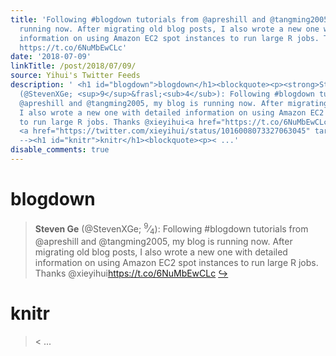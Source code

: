 ```yaml
---
title: 'Following #blogdown tutorials from @apreshill and @tangming2005, my blog is
  running now. After migrating old blog posts, I also wrote a new one with detailed
  information on using Amazon EC2 spot instances to run large R jobs. Thanks @xieyihui
  https://t.co/6NuMbEwCLc'
date: '2018-07-09'
linkTitle: /post/2018/07/09/
source: Yihui's Twitter Feeds
description: ' <h1 id="blogdown">blogdown</h1><blockquote><p><strong>Steven Ge</strong>
  (@StevenXGe; <sup>9</sup>&frasl;<sub>4</sub>): Following #blogdown tutorials from
  @apreshill and @tangming2005, my blog is running now. After migrating old blog posts,
  I also wrote a new one with detailed information on using Amazon EC2 spot instances
  to run large R jobs. Thanks @xieyihui<a href="https://t.co/6NuMbEwCLc" target="_blank">https://t.co/6NuMbEwCLc</a>
  <a href="https://twitter.com/xieyihui/status/1016008073327063045" target="_blank">&#8618;</a></p></blockquote><!--
  --><h1 id="knitr">knitr</h1><blockquote><p>< ...'
disable_comments: true
---
```

 <h1 id="blogdown">blogdown</h1><blockquote><p><strong>Steven Ge</strong> (@StevenXGe; <sup>9</sup>&frasl;<sub>4</sub>): Following #blogdown tutorials from @apreshill and @tangming2005, my blog is running now. After migrating old blog posts, I also wrote a new one with detailed information on using Amazon EC2 spot instances to run large R jobs. Thanks @xieyihui<a href="https://t.co/6NuMbEwCLc" target="_blank">https://t.co/6NuMbEwCLc</a> <a href="https://twitter.com/xieyihui/status/1016008073327063045" target="_blank">&#8618;</a></p></blockquote><!-- --><h1 id="knitr">knitr</h1><blockquote><p>< ...